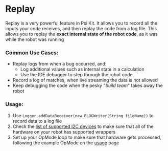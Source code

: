# Replay

Replay is a very powerful feature in Psi Kit. It allows you to record all the inputs your code receives, and then replay the code from a log file. This allows you to replay the **exact internal state of the robot code**, as it was while the robot was running

### Common Use Cases:
* Replay logs from when a bug occurred, and:
  - Log additional values such as internal state in a calculation
  - Use the IDE debugger to step through the robot code
* Record a log of matches, when live streaming the data is not allowed
* Keep debugging the code when the pesky "*build team*" takes away the robot

### Usage:
1. Use `Logger.addDataReceiver(new RLOGWriter(String fileName))` to record data to a log file 
2. Check the [list of supported I2C devices](/supportedI2c.md) to make sure that all of the hardware on your robot has supported wrappers
3. Set up your OpMode loop to make sure that hardware gets processed, following the example OpMode on the [usage](/usage.md) page
